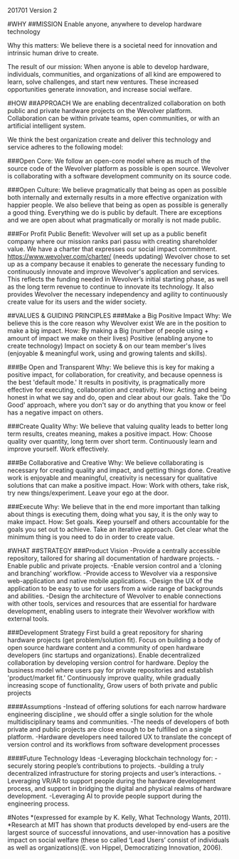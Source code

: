 201701 Version 2

#WHY
##MISSION
Enable anyone, anywhere to develop hardware technology

Why this matters: We believe there is a societal need for innovation and intrinsic human drive to create. 

The result of our mission: When anyone is able to develop hardware, individuals, communities, and organizations of all kind are empowered to learn, solve challenges, and start new ventures.
These increased opportunities generate innovation, and increase social welfare.


#HOW
##APPROACH
We are enabling decentralized collaboration on both public and private hardware projects on the Wevolver platform.
Collaboration can be within private teams, open communities, or with an artificial intelligent system.

We think the best organization create and deliver this technology and service adheres to the following model:

###Open Core:
We follow an open-core model where as much of the source code of the Wevolver platform as possible is open source. Wevolver is collaborating with a software development community on its source code.

###Open Culture:
We believe pragmatically that being as open as possible both internally and externally results in a more effective organization with happier people. We also believe that being as open as possible is generally a good thing.
Everything we do is public by default. There are exceptions and we are open about what pragmatically or morally is not made public.

###For Profit Public Benefit:
Wevolver will set up as a public benefit company where our mission ranks pari passu with creating shareholder value. We have a charter that expresses our social impact commitment. https://www.wevolver.com/charter/ (needs updating)
Wevolver chose to set up as a company because it enables to generate the necessary funding to continuously innovate and improve Wevolver's application and services. This reflects the funding needed in Wevolver’s initial starting phase, as well as the long term revenue to continue to innovate its technology.
It also provides Wevolver the necessary independency and agility to continuously create value for its users and the wider society.  


##VALUES & GUIDING PRINCIPLES
###Make a Big Positive Impact
Why:
We believe this is the core reason why Wevolver exist
We are in the position to make a big impact.
How:
By making a Big (number of people using + amount of impact we make on their lives) Positive (enabling anyone to create technology) Impact on society & on our team member's lives (enjoyable & meaningful work, using and growing talents and skills).

###Be Open and Transparent
Why:
We believe this is key for making a positive impact, for collaboration, for creativity, and because openness is the best 'default mode.'
It results in positivity, is pragmatically more effective for executing, collaboration and creativity.
How:
Acting and being honest in what we say and do, open and clear about our goals.
Take the 'Do Good' approach, where you don't say or do anything that you know or feel has a negative impact on others.

###Create Quality
Why:
We believe that valuing quality leads to better long term results, creates meaning, makes a positive impact.
How:
Choose quality over quantity, long term over short term.
Continuously learn and improve yourself. Work effectively.

###Be Collaborative and Creative
Why:
We believe collaborating is necessary for creating quality and impact, and getting things done.
Creative work is enjoyable and meaningful, creativity is necessary for qualitative solutions that can make a positive impact.
How:
Work with others, take risk, try new things/experiment.
Leave your ego at the door.

###Execute
Why:
We believe that in the end more important than talking about things is executing them, doing what you say, it is the only way to make impact.
How:
Set goals.
Keep yourself and others accountable for the goals you set out to achieve.
Take an iterative approach.
Get clear what the minimum thing is you need to do in order to create value.


#WHAT
##STRATEGY
###Product Vision
-Provide a centrally accessible repository, tailored for sharing all documentation of hardware projects.
-Enable public and private projects.
-Enable version control and a ‘cloning and branching’ workflow.
-Provide access to Wevolver via a responsive web-application and native mobile applications.
-Design the UX of the application to be easy to use for users from a wide range of backgrounds and abilities.
-Design the architecture of Wevolver to enable connections with other tools, services and resources that are essential for hardware development, enabling users to integrate their Wevolver workflow with external tools.

###Development Strategy
First build a great repository for sharing hardware projects (get problem/solution fit).
Focus on building a body of open source hardware content and a community of open hardware developers (inc startups and organizations).
Enable decentralized collaboration by developing version control for hardware.
Deploy the business model where users pay for private repositories and establish 'product/market fit.'
Continuously improve quality, while gradually increasing scope of functionality,
Grow users of both private and public projects

####Assumptions
-Instead of offering solutions for each narrow hardware engineering discipline , we should offer a single solution for the whole multidisciplinary teams and communities.
-The needs of developers of both private and public projects are close enough to be fulfilled on a single platform.
-Hardware developers need tailored UX to translate the concept of version control and its workflows from software development processes

####Future Technology Ideas
-Leveraging blockchain technology for:
    -securely storing people’s contributions to projects.
    -building a truly decentralized infrastructure for storing projects and user’s interactions.
-Leveraging VR/AR to support people during the hardware development process, and support in bridging the digital and physical realms of hardware development.
-Leveraging AI to provide people support during the engineering process.


#Notes
*(expressed for example by K. Kelly, What Technology Wants, 2011). 
*Research at MIT has shown that products developed by end-users are the largest source of successful innovations, and user-innovation has a positive impact on social welfare (these so called ‘Lead Users’ consist of individuals as well as organizations)(E. von Hippel, Democratizing Innovation, 2006).
